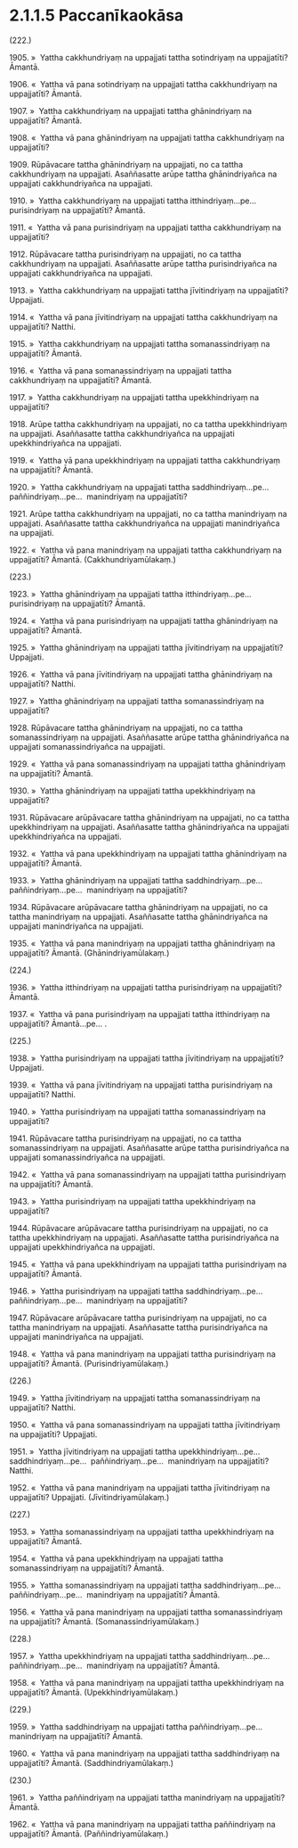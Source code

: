 # 2.1.1.5 Paccanīkaokāsa

(222.)

1905\. »  Yattha cakkhundriyaṃ na uppajjati tattha sotindriyaṃ na uppajjatīti? Āmantā.

1906\. «  Yattha vā pana sotindriyaṃ na uppajjati tattha cakkhundriyaṃ na uppajjatīti? Āmantā.

1907\. »  Yattha cakkhundriyaṃ na uppajjati tattha ghānindriyaṃ na uppajjatīti? Āmantā.

1908\. «  Yattha vā pana ghānindriyaṃ na uppajjati tattha cakkhundriyaṃ na uppajjatīti?

1909\. Rūpāvacare tattha ghānindriyaṃ na uppajjati, no ca tattha cakkhundriyaṃ na uppajjati. Asaññasatte arūpe tattha ghānindriyañca na uppajjati cakkhundriyañca na uppajjati.

1910\. »  Yattha cakkhundriyaṃ na uppajjati tattha itthindriyaṃ…pe…  purisindriyaṃ na uppajjatīti? Āmantā.

1911\. «  Yattha vā pana purisindriyaṃ na uppajjati tattha cakkhundriyaṃ na uppajjatīti?

1912\. Rūpāvacare tattha purisindriyaṃ na uppajjati, no ca tattha cakkhundriyaṃ na uppajjati. Asaññasatte arūpe tattha purisindriyañca na uppajjati cakkhundriyañca na uppajjati.

1913\. »  Yattha cakkhundriyaṃ na uppajjati tattha jīvitindriyaṃ na uppajjatīti? Uppajjati.

1914\. «  Yattha vā pana jīvitindriyaṃ na uppajjati tattha cakkhundriyaṃ na uppajjatīti? Natthi.

1915\. »  Yattha cakkhundriyaṃ na uppajjati tattha somanassindriyaṃ na uppajjatīti? Āmantā.

1916\. «  Yattha vā pana somanassindriyaṃ na uppajjati tattha cakkhundriyaṃ na uppajjatīti? Āmantā.

1917\. »  Yattha cakkhundriyaṃ na uppajjati tattha upekkhindriyaṃ na uppajjatīti?

1918\. Arūpe tattha cakkhundriyaṃ na uppajjati, no ca tattha upekkhindriyaṃ na uppajjati. Asaññasatte tattha cakkhundriyañca na uppajjati upekkhindriyañca na uppajjati.

1919\. «  Yattha vā pana upekkhindriyaṃ na uppajjati tattha cakkhundriyaṃ na uppajjatīti? Āmantā.

1920\. »  Yattha cakkhundriyaṃ na uppajjati tattha saddhindriyaṃ…pe…  paññindriyaṃ…pe…  manindriyaṃ na uppajjatīti?

1921\. Arūpe tattha cakkhundriyaṃ na uppajjati, no ca tattha manindriyaṃ na uppajjati. Asaññasatte tattha cakkhundriyañca na uppajjati manindriyañca na uppajjati.

1922\. «  Yattha vā pana manindriyaṃ na uppajjati tattha cakkhundriyaṃ na uppajjatīti? Āmantā. (Cakkhundriyamūlakaṃ.)

(223.)

1923\. »  Yattha ghānindriyaṃ na uppajjati tattha itthindriyaṃ…pe…  purisindriyaṃ na uppajjatīti? Āmantā.

1924\. «  Yattha vā pana purisindriyaṃ na uppajjati tattha ghānindriyaṃ na uppajjatīti? Āmantā.

1925\. »  Yattha ghānindriyaṃ na uppajjati tattha jīvitindriyaṃ na uppajjatīti? Uppajjati.

1926\. «  Yattha vā pana jīvitindriyaṃ na uppajjati tattha ghānindriyaṃ na uppajjatīti? Natthi.

1927\. »  Yattha ghānindriyaṃ na uppajjati tattha somanassindriyaṃ na uppajjatīti?

1928\. Rūpāvacare tattha ghānindriyaṃ na uppajjati, no ca tattha somanassindriyaṃ na uppajjati. Asaññasatte arūpe tattha ghānindriyañca na uppajjati somanassindriyañca na uppajjati.

1929\. «  Yattha vā pana somanassindriyaṃ na uppajjati tattha ghānindriyaṃ na uppajjatīti? Āmantā.

1930\. »  Yattha ghānindriyaṃ na uppajjati tattha upekkhindriyaṃ na uppajjatīti?

1931\. Rūpāvacare arūpāvacare tattha ghānindriyaṃ na uppajjati, no ca tattha upekkhindriyaṃ na uppajjati. Asaññasatte tattha ghānindriyañca na uppajjati upekkhindriyañca na uppajjati.

1932\. «  Yattha vā pana upekkhindriyaṃ na uppajjati tattha ghānindriyaṃ na uppajjatīti? Āmantā.

1933\. »  Yattha ghānindriyaṃ na uppajjati tattha saddhindriyaṃ…pe…  paññindriyaṃ…pe…  manindriyaṃ na uppajjatīti?

1934\. Rūpāvacare arūpāvacare tattha ghānindriyaṃ na uppajjati, no ca tattha manindriyaṃ na uppajjati. Asaññasatte tattha ghānindriyañca na uppajjati manindriyañca na uppajjati.

1935\. «  Yattha vā pana manindriyaṃ na uppajjati tattha ghānindriyaṃ na uppajjatīti? Āmantā. (Ghānindriyamūlakaṃ.)

(224.)

1936\. »  Yattha itthindriyaṃ na uppajjati tattha purisindriyaṃ na uppajjatīti? Āmantā.

1937\. «  Yattha vā pana purisindriyaṃ na uppajjati tattha itthindriyaṃ na uppajjatīti? Āmantā…pe… .

(225.)

1938\. »  Yattha purisindriyaṃ na uppajjati tattha jīvitindriyaṃ na uppajjatīti? Uppajjati.

1939\. «  Yattha vā pana jīvitindriyaṃ na uppajjati tattha purisindriyaṃ na uppajjatīti? Natthi.

1940\. »  Yattha purisindriyaṃ na uppajjati tattha somanassindriyaṃ na uppajjatīti?

1941\. Rūpāvacare tattha purisindriyaṃ na uppajjati, no ca tattha somanassindriyaṃ na uppajjati. Asaññasatte arūpe tattha purisindriyañca na uppajjati somanassindriyañca na uppajjati.

1942\. «  Yattha vā pana somanassindriyaṃ na uppajjati tattha purisindriyaṃ na uppajjatīti? Āmantā.

1943\. »  Yattha purisindriyaṃ na uppajjati tattha upekkhindriyaṃ na uppajjatīti?

1944\. Rūpāvacare arūpāvacare tattha purisindriyaṃ na uppajjati, no ca tattha upekkhindriyaṃ na uppajjati. Asaññasatte tattha purisindriyañca na uppajjati upekkhindriyañca na uppajjati.

1945\. «  Yattha vā pana upekkhindriyaṃ na uppajjati tattha purisindriyaṃ na uppajjatīti? Āmantā.

1946\. »  Yattha purisindriyaṃ na uppajjati tattha saddhindriyaṃ…pe…  paññindriyaṃ…pe…  manindriyaṃ na uppajjatīti?

1947\. Rūpāvacare arūpāvacare tattha purisindriyaṃ na uppajjati, no ca tattha manindriyaṃ na uppajjati. Asaññasatte tattha purisindriyañca na uppajjati manindriyañca na uppajjati.

1948\. «  Yattha vā pana manindriyaṃ na uppajjati tattha purisindriyaṃ na uppajjatīti? Āmantā. (Purisindriyamūlakaṃ.)

(226.)

1949\. »  Yattha jīvitindriyaṃ na uppajjati tattha somanassindriyaṃ na uppajjatīti? Natthi.

1950\. «  Yattha vā pana somanassindriyaṃ na uppajjati tattha jīvitindriyaṃ na uppajjatīti? Uppajjati.

1951\. »  Yattha jīvitindriyaṃ na uppajjati tattha upekkhindriyaṃ…pe…  saddhindriyaṃ…pe…  paññindriyaṃ…pe…  manindriyaṃ na uppajjatīti? Natthi.

1952\. «  Yattha vā pana manindriyaṃ na uppajjati tattha jīvitindriyaṃ na uppajjatīti? Uppajjati. (Jīvitindriyamūlakaṃ.)

(227.)

1953\. »  Yattha somanassindriyaṃ na uppajjati tattha upekkhindriyaṃ na uppajjatīti? Āmantā.

1954\. «  Yattha vā pana upekkhindriyaṃ na uppajjati tattha somanassindriyaṃ na uppajjatīti? Āmantā.

1955\. »  Yattha somanassindriyaṃ na uppajjati tattha saddhindriyaṃ…pe…  paññindriyaṃ…pe…  manindriyaṃ na uppajjatīti? Āmantā.

1956\. «  Yattha vā pana manindriyaṃ na uppajjati tattha somanassindriyaṃ na uppajjatīti? Āmantā. (Somanassindriyamūlakaṃ.)

(228.)

1957\. »  Yattha upekkhindriyaṃ na uppajjati tattha saddhindriyaṃ…pe…  paññindriyaṃ…pe…  manindriyaṃ na uppajjatīti? Āmantā.

1958\. «  Yattha vā pana manindriyaṃ na uppajjati tattha upekkhindriyaṃ na uppajjatīti? Āmantā. (Upekkhindriyamūlakaṃ.)

(229.)

1959\. »  Yattha saddhindriyaṃ na uppajjati tattha paññindriyaṃ…pe…  manindriyaṃ na uppajjatīti? Āmantā.

1960\. «  Yattha vā pana manindriyaṃ na uppajjati tattha saddhindriyaṃ na uppajjatīti? Āmantā. (Saddhindriyamūlakaṃ.)

(230.)

1961\. »  Yattha paññindriyaṃ na uppajjati tattha manindriyaṃ na uppajjatīti? Āmantā.

1962\. «  Yattha vā pana manindriyaṃ na uppajjati tattha paññindriyaṃ na uppajjatīti? Āmantā. (Paññindriyamūlakaṃ.)

